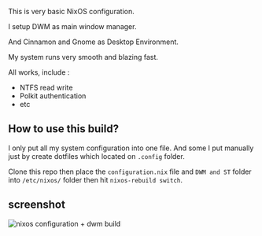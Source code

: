 This is very basic NixOS configuration. 

I setup DWM as main window manager.

And Cinnamon and Gnome as Desktop Environment. 

My system runs very smooth and blazing fast. 

All works, include :
- NTFS read write
- Polkit authentication
- etc

## How to use this build?

I only put all my system configuration into one file. And some I put manually just by create dotfiles which located on `.config` folder.

Clone this repo then place the `configuration.nix` file and `DWM and ST` folder into `/etc/nixos/` folder then hit `nixos-rebuild switch`.

## screenshot

![nixos configuration + dwm build]()
